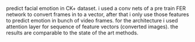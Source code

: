 predict facial emotion in CK+ dataset.
i used a conv nets of a pre train FER network to convert frames in to a vector, after that i only use those features to predict emotion in bunch of video frames.
for the architecture i used attention layer for sequence of feature vectors (converted images).
the results are comparable to the state of the art methods.

